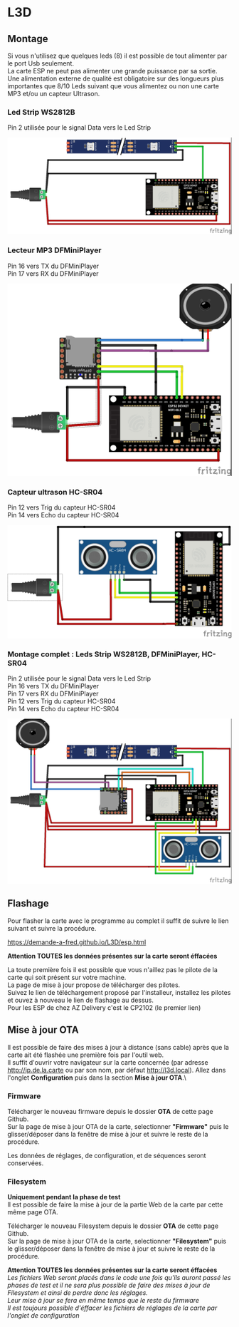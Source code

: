 # L3D


## Montage

Si vous n'utilisez que quelques leds (8) il est possible de tout alimenter par le port Usb seulement.\
La carte ESP ne peut pas alimenter une grande puissance par sa sortie.\
Une alimentation externe de qualité est obligatoire sur des longueurs plus importantes que 8/10 Leds suivant que vous alimentez ou non une carte MP3 et/ou un capteur Ultrason.

### Led Strip WS2812B
Pin 2 utilisée pour le signal Data vers le Led Strip

![alt](Img/Leds.jpg)

### Lecteur MP3 DFMiniPlayer
Pin 16 vers TX du DFMiniPlayer\
Pin 17 vers RX du DFMiniPlayer

![alt](Img/mp3_bb.jpg)

### Capteur ultrason HC-SR04
Pin 12 vers Trig du capteur HC-SR04\
Pin 14 vers Echo du capteur HC-SR04

![alt](Img/hc-sr04_bb.jpg)

### Montage complet : Leds Strip WS2812B, DFMiniPlayer, HC-SR04
Pin 2 utilisée pour le signal Data vers le Led Strip\
Pin 16 vers TX du DFMiniPlayer\
Pin 17 vers RX du DFMiniPlayer\
Pin 12 vers Trig du capteur HC-SR04\
Pin 14 vers Echo du capteur HC-SR04

![alt](Img/all_bb.jpg)

## Flashage

Pour flasher la carte avec le programme au complet il suffit de suivre le lien suivant et suivre la procédure. 

https://demande-a-fred.github.io/L3D/esp.html

**Attention TOUTES les données présentes sur la carte seront éffacées**

La toute première fois il est possible que vous n'aillez pas le pilote de la carte qui soit présent sur votre machine.\
La page de mise à jour propose de télécharger des pilotes.\
Suivez le lien de téléchargement proposé par l'installeur, installez les pilotes et ouvez à nouveau le lien de flashage au dessus.\
Pour les ESP de chez AZ Delivery c'est le CP2102 (le premier lien)


## Mise à jour OTA

Il est possible de faire des mises à jour à distance (sans cable) après que la carte ait été flashée une première fois par l'outil web.\
Il suffit d'ouvrir votre navigateur sur la carte concernée (par adresse http://ip.de.la.carte ou par son nom, par défaut http://l3d.local). Allez dans l'onglet **Configuration** puis dans la section **Mise à jour OTA**.\


   
### Firmware

Télécharger le nouveau firmware depuis le dossier **OTA** de cette page Github.\
Sur la page de mise à jour OTA de la carte, selectionner **"Firmware"** puis le glisser/déposer dans la fenêtre de mise à jour et suivre le reste de la procédure.

Les données de réglages, de configuration, et de séquences seront conservées.



### Filesystem
**Uniquement pendant la phase de test**\
Il est possible de faire la mise à jour de la partie Web de la carte par cette même page OTA.

Télécharger le nouveau Filesystem depuis le dossier **OTA** de cette page Github.\
Sur la page de mise à jour OTA de la carte, selectionner **"Filesystem"** puis le glisser/déposer dans la fenêtre de mise à jour et suivre le reste de la procédure.

**Attention TOUTES les données présentes sur la carte seront éffacées**\
*Les fichiers Web seront placés dans le code une fois qu'ils auront passé les phases de test et il ne sera plus possible de faire des mises à jour de Filesystem et ainsi de perdre donc les réglages.\
Leur mise à jour se fera en même temps que le reste du firmware\
Il est toujours possible d'éffacer les fichiers de réglages de la carte par l'onglet de configuration*
